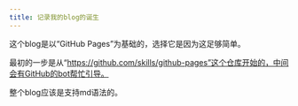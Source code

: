 ```yaml
---
title: 记录我的blog的诞生
---
```


这个blog是以“GitHub Pages”为基础的，选择它是因为这足够简单。

最初的一步是从“https://github.com/skills/github-pages”这个仓库开始的，中间会有GitHub的bot帮忙引导。

整个blog应该是支持md语法的。
